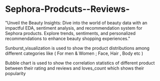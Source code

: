 # Sephora-Prodcuts--Reviews-
"Unveil the Beauty Insights: Dive into the world of beauty data with an impactful EDA, sentiment analysis, and recommendation system for Sephora products. Explore trends, sentiments, and personalized recommendations to enhance beauty shopping experiences."

Sunburst_visualization is used to show the product distributions among different categories like ( For men & Women ; Face, Hair , Body etc )

Bubble chart is used to show the correlation statistics of different product between their rating and reviews and loves_count which shows their popularity 
